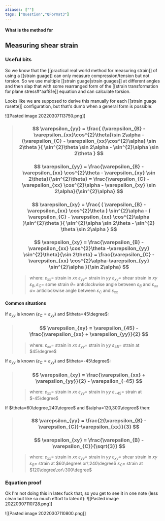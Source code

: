 ```yaml
---
aliases: [""]
tags: ["Question","QFormat3"]
---
```


#### What is the method for
## Measuring shear strain
### Useful bits
So we know that the [[practical real world method for measuring strain]] of using a [[strain guage]] can only measure compression/tension but not torsion. So we use multiple [[strain guage|strain guages]] at different angles and then slap that with some rearranged form of the [[strain transformation for plane stress#^aaf81e]] equation and can calculate torsion.

Looks like we are supposed to derive this manually for each [[strain guage rosette]] configuration, but that's dumb when a general form is possible:

![[Pasted image 20220307113750.png]]

> ### $$ \varepsilon_{yy} = \frac{ (\varepsilon_{B} - \varepsilon_{xx}\cos^{2}\theta)\sin 2\alpha - (\varepsilon_{C} - \varepsilon_{xx}\cos^{2}\alpha) \sin 2\theta }{ \sin^{2}\theta \sin 2\alpha - \sin^{2}\alpha \sin 2\theta } $$ 
> ### $$ \varepsilon_{yy} = \frac{\varepsilon_{B} - \varepsilon_{xx} \cos^{2}\theta - \varepsilon_{xy} \sin 2\theta}{\sin^{2}\theta}  = \frac{\varepsilon_{C} - \varepsilon_{xx} \cos^{2}\alpha - \varepsilon_{xy} \sin 2\alpha}{\sin^{2}\alpha} $$
> ### $$ \varepsilon_{xy} = \frac{ ( \varepsilon_{B} - \varepsilon_{xx} \cos^{2}\theta ) \sin^{2}\alpha - ( \varepsilon_{C} - \varepsilon_{xx} \cos^{2}\alpha )\sin^{2}\theta }{ \sin^{2}\alpha \sin 2\theta  - \sin^{2} \theta \sin 2\alpha  } $$
> ### $$ \varepsilon_{xy}  = \frac{\varepsilon_{B} - \varepsilon_{xx} \cos^{2}\theta  -\varepsilon_{yy} \sin^{2}\theta}{\sin 2\theta} = \frac{\varepsilon_{C} - \varepsilon_{xx} \cos^{2}\alpha-\varepsilon_{yy} \sin^{2}\alpha  }{\sin 2\alpha} $$
>> where:
>> $\varepsilon_{xx}=$ strain in $xx$
>> $\varepsilon_{yy}=$ strain in $yy$
>> $\varepsilon_{xy}=$ shear strain in $xy$
>> $\varepsilon_{B},\varepsilon_{C}=$ some strain 
>> $\theta=$ anticlockwise angle between $\varepsilon_{B}$ and $\varepsilon_{xx}$
>> $\alpha=$ anticlockwise angle between $\varepsilon_{C}$ and $\varepsilon_{xx}$  

#### Common situations
If $\varepsilon_{yy}$ is known ($\varepsilon_{C}=\varepsilon_{yy}$) and $\theta=45\degree$:
>  ### $$ \varepsilon_{xy} = \varepsilon_{45} - \frac{\varepsilon_{xx} + \varepsilon_{yy}}{2} $$
>> where:
>> $\varepsilon_{xx}=$ strain in $xx$
>> $\varepsilon_{yy}=$ strain in $yy$
>> $\varepsilon_{45}=$ strain at $45\degree$

If $\varepsilon_{yy}$ is known ($\varepsilon_{C}=\varepsilon_{yy}$) and $\theta=-45\degree$:
>  ### $$ \varepsilon_{xy} = \frac{\varepsilon_{xx} + \varepsilon_{yy}}{2} - \varepsilon_{-45} $$
>> where:
>> $\varepsilon_{xx}=$ strain in $xx$
>> $\varepsilon_{yy}=$ strain in $yy$
>> $\varepsilon_{-45}=$ strain at $-45\degree$

If $\theta=60\degree,240\degree$ and $\alpha=120,300\degree$ then:
> ### $$ \varepsilon_{yy} = \frac{2(\varepsilon_{B} - \varepsilon_{C})-\varepsilon_{xx}}{3} $$ 
> ### $$ \varepsilon_{xy} = \frac{\varepsilon_{B} - \varepsilon_{C}}{\sqrt{3}} $$
>> where:
>> $\varepsilon_{xx}=$ strain in $xx$
>> $\varepsilon_{yy}=$ strain in $yy$
>> $\varepsilon_{xy}=$ shear strain in $xy$
>> $\varepsilon_{B}=$ strain at $60\degree\:or\:240\degree$
>> $\varepsilon_{C}=$ strain at $120\degree\:or\:300\degree$

### Equation proof
Ok I'm not doing this in latex fuck that, so you get to see it in one note (less clean but like so much effort to latex it):
![[Pasted image 20220307110728.png]]

![[Pasted image 20220307110800.png]]